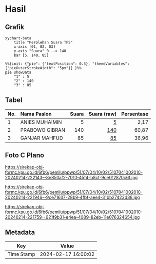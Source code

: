# Hasil

## Grafik

```mermaid
xychart-beta
    title "Perolehan Suara TPS"
    x-axis [01, 02, 03]
    y-axis "Suara" 0 --> 140
    bar [5, 140, 85]
```

```mermaid
%%{init: {"pie": {"textPosition": 0.5}, "themeVariables": {"pieOuterStrokeWidth": "5px"}} }%%
pie showData
    "1" : 5
    "2" : 140
    "3" : 85
```

## Tabel

| No. | Nama Paslon    | Suara | Suara (raw) | Persentase |
|:--- |:-------------- | -----:| -----------:| ----------:|
| 1   | ANIES MUHAIMIN | 5     | [5][p-1]    | 2,17       |
| 2   | PRABOWO GIBRAN | 140   | [140][p-2]  | 60,87      |
| 3   | GANJAR MAHFUD  | 85    | [85][p-3]   | 36,96      |


[p-1]: https://github.com/gigit-pemilu/pemilu-2024-51-bali/blob/main/pilpres/hitung-suara/sub/51-bali/sub/07-karangasem/sub/04-karangasem/sub/1002-subagan/sub/010-tps/sub/paslon-1.txt
[p-2]: https://github.com/gigit-pemilu/pemilu-2024-51-bali/blob/main/pilpres/hitung-suara/sub/51-bali/sub/07-karangasem/sub/04-karangasem/sub/1002-subagan/sub/010-tps/sub/paslon-2.txt
[p-3]: https://github.com/gigit-pemilu/pemilu-2024-51-bali/blob/main/pilpres/hitung-suara/sub/51-bali/sub/07-karangasem/sub/04-karangasem/sub/1002-subagan/sub/010-tps/sub/paslon-3.txt

## Foto C Plano

https://sirekap-obj-formc.kpu.go.id/6fb6/pemilu/ppwp/51/07/04/10/02/5107041002010-20240214-222143--8e850af2-7010-45f4-b8cf-9ce012870c6f.jpg

https://sirekap-obj-formc.kpu.go.id/6fb6/pemilu/ppwp/51/07/04/10/02/5107041002010-20240214-221946--9ce71607-28b9-4fbf-aee4-31bb27423d38.jpg

https://sirekap-obj-formc.kpu.go.id/6fb6/pemilu/ppwp/51/07/04/10/02/5107041002010-20240214-221759--621f9b31-e4ea-4089-82eb-11e076324654.jpg


## Metadata

| Key        | Value               |
| ---------- | ------------------- |
| Time Stamp | 2024-02-17 16:00:02 |



